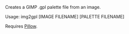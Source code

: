 Creates a GIMP .gpl palette file from an image.

Usage: img2gpl [IMAGE FILENAME] [PALETTE FILENAME]

Requires [Pillow](https://github.com/python-pillow/Pillow).